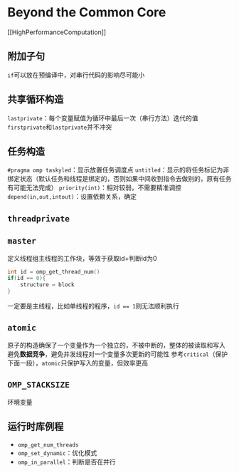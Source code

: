 # Beyond the Common Core
[[HighPerformanceComputation]]

## 附加子句
`if`可以放在预编译中，对串行代码的影响尽可能小

## 共享循环构造
`lastprivate`：每个变量赋值为循环中最后一次（串行方法）迭代的值
	`firstprivate`和`lastprivate`并不冲突

## 任务构造
`#pragma omp taskyled`：显示放置任务调度点
`untitled`：显示的将任务标记为非绑定状态（默认任务和线程是绑定的，否则如果中间收到指令去做别的，原有任务有可能无法完成）
`priority(int)`：相对较弱，不需要精准调控
`depend(in,out,intout)`：设置依赖关系，确定

## `threadprivate`

## `master`
定义线程组主线程的工作块，等效于获取id+判断id为0
```c
int id = omp_get_thread_num()
if(id == 0){
	structure = block
}
```
一定要是主线程，比如单线程的程序，`id == 1`则无法顺利执行

## `atomic`
原子的构造确保了一个变量作为一个独立的，不被中断的，整体的被读取和写入
避免**数据竞争**，避免并发线程对一个变量多次更新的可能性
参考`critical`（保护下面一段），`atomic`只保护写入的变量，但效率更高

## `OMP_STACKSIZE`
环境变量

## 运行时库例程
+ `omp_get_num_threads`
+ `omp_set_dynamic`：优化模式
+ `omp_in_parallel`：判断是否在并行